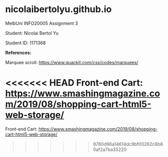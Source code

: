 # nicolaibertolyu.github.io

MelbUni INFO20005 Assignment 3

Student: Nicolai Bertol Yu

Student ID: 1171368

**References:**

Marquee scroll: https://www.quackit.com/css/codes/marquees/

<<<<<<< HEAD
Front-end Cart: https://www.smashingmagazine.com/2019/08/shopping-cart-html5-web-storage/
=======
Front-end Cart: https://www.smashingmagazine.com/2019/08/shopping-cart-html5-web-storage/
>>>>>>> 9780d96a14614dc9bf00262c6b80af2a7ba35220
